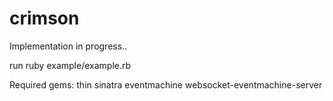 # crimson

Implementation in progress..

run ruby example/example.rb

Required gems:
thin sinatra eventmachine websocket-eventmachine-server